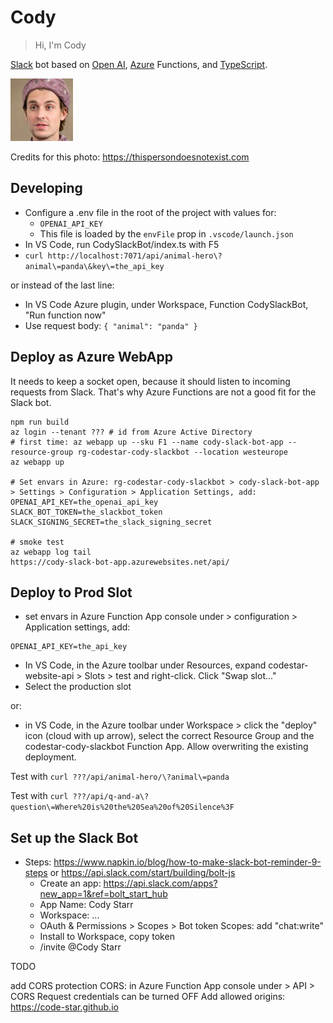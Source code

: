 # Cody

> Hi, I'm Cody

[Slack](https://slack.com) bot based on [Open AI](https://openai.com), [Azure](https://azure.com) Functions, and [TypeScript](https://typescriptlang.org).

![Cody](avatar.thumbnail.jpg "Cody - credits: https://thispersondoesnotexist.com")

Credits for this photo: https://thispersondoesnotexist.com

## Developing

- Configure a .env file in the root of the project with values for:
  - `OPENAI_API_KEY`
  - This file is loaded by the `envFile` prop in `.vscode/launch.json`
- In VS Code, run CodySlackBot/index.ts with F5
- `curl http://localhost:7071/api/animal-hero\?animal\=panda\&key\=the_api_key`

or instead of the last line:

- In VS Code Azure plugin, under Workspace, Function CodySlackBot, "Run function now"
- Use request body: `{ "animal": "panda" }`

## Deploy as Azure WebApp

It needs to keep a socket open, because it should listen to incoming requests from Slack. That's why Azure Functions are not a good fit for the Slack bot.

```
npm run build
az login --tenant ??? # id from Azure Active Directory
# first time: az webapp up --sku F1 --name cody-slack-bot-app --resource-group rg-codestar-cody-slackbot --location westeurope
az webapp up

# Set envars in Azure: rg-codestar-cody-slackbot > cody-slack-bot-app > Settings > Configuration > Application Settings, add:
OPENAI_API_KEY=the_openai_api_key
SLACK_BOT_TOKEN=the_slackbot_token
SLACK_SIGNING_SECRET=the_slack_signing_secret

# smoke test
az webapp log tail
https://cody-slack-bot-app.azurewebsites.net/api/
```

## Deploy to Prod Slot

* set envars in Azure Function App console under > configuration > Application settings, add:

```
OPENAI_API_KEY=the_api_key
```

* In VS Code, in the Azure toolbar under Resources, expand codestar-website-api > Slots > test and right-click. Click "Swap slot..."
* Select the production slot

or:

* in VS Code, in the Azure toolbar under Workspace > click the "deploy" icon (cloud with up arrow), select the correct Resource Group and the codestar-cody-slackbot Function App. Allow overwriting the existing deployment.

Test with `curl ???/api/animal-hero/\?animal\=panda`

Test with `curl ???/api/q-and-a\?question\=Where%20is%20the%20Sea%20of%20Silence%3F`


## Set up the Slack Bot

* Steps: https://www.napkin.io/blog/how-to-make-slack-bot-reminder-9-steps or https://api.slack.com/start/building/bolt-js
  * Create an app: https://api.slack.com/apps?new_app=1&ref=bolt_start_hub
  * App Name: Cody Starr
  * Workspace: ...
  * OAuth & Permissions > Scopes > Bot token Scopes: add "chat:write"
  * Install to Workspace, copy token
  * /invite @Cody Starr

TODO

add CORS protection
CORS: in Azure Function App console under > API > CORS
    Request credentials can be turned OFF
    Add allowed origins: https://code-star.github.io
